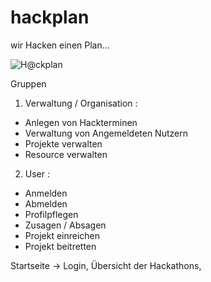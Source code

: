 # hackplan

wir Hacken einen Plan...

![H@ckplan](https://github.com/hackdaysspring2017/hackplan/raw/master/views/assets/hackathon-graphic.png)


Gruppen

1. Verwaltung / Organisation :

- Anlegen von Hackterminen
- Verwaltung von Angemeldeten Nutzern
- Projekte verwalten
- Resource verwalten

2. User :

- Anmelden
- Abmelden
- Profilpflegen
- Zusagen / Absagen
- Projekt einreichen
- Projekt beitretten

Startseite -> Login, Übersicht der Hackathons,